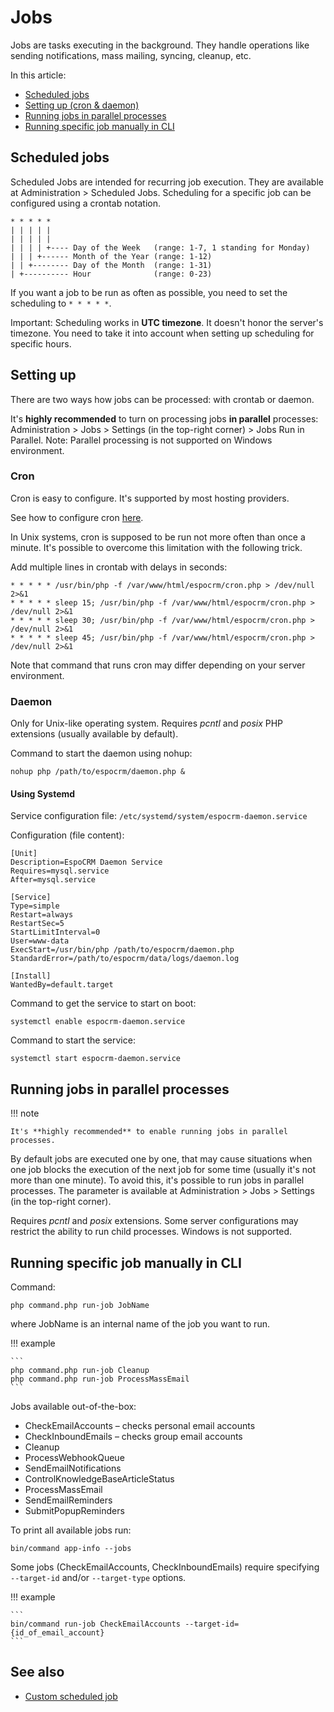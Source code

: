 # Jobs

Jobs are tasks executing in the background. They handle operations like sending notifications, mass mailing, syncing, cleanup, etc.

In this article:

* [Scheduled jobs](#scheduled-jobs)
* [Setting up (cron & daemon)](#setting-up)
* [Running jobs in parallel processes](#running-jobs-in-parallel-processes)
* [Running specific job manually in CLI](#running-specific-job-manually-in-cli)

## Scheduled jobs

Scheduled Jobs are intended for recurring job execution. They are available at Administration > Scheduled Jobs. Scheduling for a specific job can be configured using a crontab notation.

```
* * * * *
| | | | |
| | | | |
| | | | +---- Day of the Week   (range: 1-7, 1 standing for Monday)
| | | +------ Month of the Year (range: 1-12)
| | +-------- Day of the Month  (range: 1-31)
| +---------- Hour              (range: 0-23)
```

If you want a job to be run as often as possible, you need to set the scheduling to `* * * * *`.

Important: Scheduling works in **UTC timezone**. It doesn't honor the server's timezone. You need to take it into account when setting up scheduling for specific hours.

## Setting up

There are two ways how jobs can be processed: with crontab or daemon.

It's **highly recommended** to turn on processing jobs **in parallel** processes: Administration > Jobs > Settings (in the top-right corner) > Jobs Run in Parallel. Note: Parallel processing is not supported on Windows environment.

### Cron

Cron is easy to configure. It's supported by most hosting providers.

See how to configure cron [here](server-configuration.md#setting-up-crontab).

In Unix systems, cron is supposed to be run not more often than once a minute. It's possible to overcome this limitation with the following trick.

Add multiple lines in crontab with delays in seconds:

```
* * * * * /usr/bin/php -f /var/www/html/espocrm/cron.php > /dev/null 2>&1
* * * * * sleep 15; /usr/bin/php -f /var/www/html/espocrm/cron.php > /dev/null 2>&1
* * * * * sleep 30; /usr/bin/php -f /var/www/html/espocrm/cron.php > /dev/null 2>&1
* * * * * sleep 45; /usr/bin/php -f /var/www/html/espocrm/cron.php > /dev/null 2>&1
```

Note that command that runs cron may differ depending on your server environment.

### Daemon

Only for Unix-like operating system. Requires *pcntl* and *posix* PHP extensions (usually available by default).

Command to start the daemon using nohup:

```
nohup php /path/to/espocrm/daemon.php &
```

#### Using Systemd

Service configuration file: `/etc/systemd/system/espocrm-daemon.service`

Configuration (file content):

```
[Unit]
Description=EspoCRM Daemon Service
Requires=mysql.service
After=mysql.service

[Service]
Type=simple
Restart=always
RestartSec=5
StartLimitInterval=0
User=www-data
ExecStart=/usr/bin/php /path/to/espocrm/daemon.php
StandardError=/path/to/espocrm/data/logs/daemon.log

[Install]
WantedBy=default.target
```

Command to get the service to start on boot:

```
systemctl enable espocrm-daemon.service
```

Command to start the service:

```
systemctl start espocrm-daemon.service
```

## Running jobs in parallel processes

!!! note

    It's **highly recommended** to enable running jobs in parallel processes.

By default jobs are executed one by one, that may cause situations when one job blocks the execution of the next job for some time (usually it's not more than one minute). To avoid this, it's possible to run jobs in parallel processes. The parameter is available at Administration > Jobs > Settings (in the top-right corner).

Requires *pcntl* and *posix* extensions. Some server configurations may restrict the ability to run child processes. Windows is not supported.

## Running specific job manually in CLI

Command:

```
php command.php run-job JobName
```
where JobName is an internal name of the job you want to run.


!!! example

    ```
    php command.php run-job Cleanup
    php command.php run-job ProcessMassEmail
    ```

Jobs available out-of-the-box:

* CheckEmailAccounts – checks personal email accounts
* CheckInboundEmails – checks group email accounts
* Cleanup
* ProcessWebhookQueue
* SendEmailNotifications
* ControlKnowledgeBaseArticleStatus
* ProcessMassEmail
* SendEmailReminders
* SubmitPopupReminders

To print all available jobs run:

```
bin/command app-info --jobs
```

Some jobs (CheckEmailAccounts, CheckInboundEmails) require specifying `--target-id` and/or `--target-type` options.

!!! example

    ```
    bin/command run-job CheckEmailAccounts --target-id={id_of_email_account}
    ```

## See also

* [Custom scheduled job](../development/scheduled-job.md)

